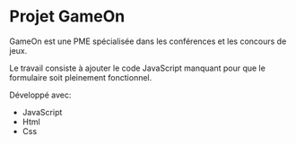 # Projet GameOn

GameOn est une PME spécialisée dans les conférences et les concours de jeux.

Le travail consiste à ajouter le code JavaScript manquant pour que le formulaire soit pleinement fonctionnel.

Développé avec:
- JavaScript
- Html
- Css
